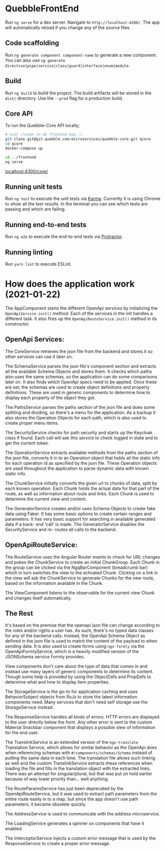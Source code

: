 # QuebbleFrontEnd

Run `ng serve` for a dev server. Navigate to `http://localhost:4200/`. The app will automatically reload if you change any of the source files.

## Code scaffolding

Run `ng generate component component-name` to generate a new component. You can also use `ng generate directive|pipe|service|class|guard|interface|enum|module`.

## Build

Run `ng build` to build the project. The build artifacts will be stored in the `dist/` directory. Use the `--prod` flag for a production build.

## Core API

To run the Quebble-Core API locally;

```bash
# niet clonen in de frontend map ;)
git clone git@git.quebble.com:microservices/quebble-core.git qcore
cd qcore
docker-compose up

cd ../frontend
ng serve
```

[localhost:4300/core/](http://localhost:4300/core/)

## Running unit tests

Run `ng test` to execute the unit tests via [Karma](https://karma-runner.github.io). Currently it is using Chrome to show all the test results. In the terminal you can see which tests are passing and which are failing.

## Running end-to-end tests

Run `ng e2e` to execute the end-to-end tests via [Protractor](http://www.protractortest.org/).

## Running linting

Run `yarn lint` to execute ESLint.

# How does the application work (2021-01-22)

The AppComponent starts the different OpenApi services by initializing the
`OpenApiService.init()` method. Each of the services in the init handles a
different task. It also fires up the `OpenApiRouteService.init()` method in its
constructor.

## OpenApi Services:

The CoreService retrieves the json file from the backend and stores it so other
services can use it later on.

The SchemaService parses the json file's component section and extracts all the
available Schema Objects and stores them. It checks which paths also uses the
same schemas, so the application can do some comparisons later on. It also finds
which OpenApi specs need to be applied. Once these are set, the schemas are used
to create object definitions and property definitions. These are used in generic
components to determine how to display each property of the object they got.

The PathsService parses the paths section of the json file and does some
splitting and dividing, so there's a menu for the application. As a backup it
also stores the Operation Objects for each path, which is also used to create
proper menu items.

The SecurityService checks for path security and starts up the Keycloak class
if found. Each call will ask this service to check logged in state and to get
the current token.

The OperationService extracts available methods from the paths section of the
json file, converts it in to an Operation object that holds all the static info
for each operation id as specified by the json file. These Operation objects are
used throughout the application to parse dynamic data with known static info.

The ChunkService initially converts the given url to chunks of data, split by
each known operation. Each Chunk holds the actual data for that part of the
route, as well as information about route and links. Each Chunk is used to
determine the current view and content.

The GeneratorService creates and/or uses Schema Objects to create fake data
using Faker. It has some basic options to create certain ranges and parameters.
It has very basic support for searching in available generated data if a back-
end 'call' is made. The GeneratorService disables the SecurityService and re-
routes all calls to the backend.

## OpenApiRouteService:

The RouteService uses the Angular Router events to check for URL changes and
pokes the ChunkService to create an initial ChunkGroup. Each Chunk in the group
can be clicked via the NgqBarComponent (breadcrumb bar) which in turn switches
the view to the activated Chunk. Clicking on a link in the view will ask the
ChunkService to generate Chunks for the new route, based on the information
available in the Chunk.

The ViewComponent listens to the observable for the current view Chunk and
changes itself automatically.

## The Rest

It's based on the premise that the openapi json file can change according to the
roles and/or rights a user has. As such, there's no typed data classes for any
of the backend calls. Instead, the OpenApi Schema Object as defined in the json
file is used to match the content of the payload to when sending data. It is
also used to create forms using `ngx-formly` via the OpenApiFormlyService, which
is a heavily modified version of the JSONSchema service Formly provides.

View components don't care about the type of data that comes in and instead use
many layers of generic components to determine its content. Though some help is
provided by using the ObjectDefs and PropDefs to determine what and how to
display item properties.

The StorageService is the go-to for application caching and uses BehaviorSubject
objects from RxJs to store the latest information components need. Many services
that don't need self storage use the StorageService instead.

The ResponseService handles all kinds of errors. HTTP errors are displayed to
the user directly below the form. Any other error is sent to the custom Material
Snackbar component that displays a possible slew of information for the end
user.

The TranslinkService is an extended version of the `ngx-translate` Translation
Service, which allows for similar behavior as the OpenApi does when referencing
schemas with `#/components/schemas/Schema` instead of putting the same data in
each time. The translation file allows such linking as well and the custom
TranslinkService extracts these references when loading the file and fills in
the translation object with the extracted links. There was an attempt for
singular/plural, but that was put on hold earlier because of way lower priority
than... well anything.

The RouteParamsService has just been deprecated by the OpenApiRouteService, but
it was used to extract path parameters from the entire route easily in to a map,
but since the app doesn't use path parameters, it became obsolete quickly.

The AddressService is used to communicate with the address microservice.

The LoadingService generates a spinner on components that have it enabled.

The InterceptorService injects a custom error message that is used by the
ResponseService to create a proper error message.
